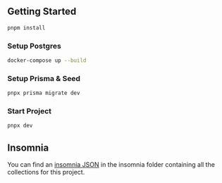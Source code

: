 ## Getting Started

```bash
pnpm install
```

### Setup Postgres

```bash
docker-compose up --build
```

### Setup Prisma & Seed

```bash
pnpx prisma migrate dev
```

### Start Project

```bash
pnpx dev
```

## Insomnia

You can find an [insomnia JSON](insomnia_next_connect_collection.json) in the insomnia folder containing all the collections for this project.
